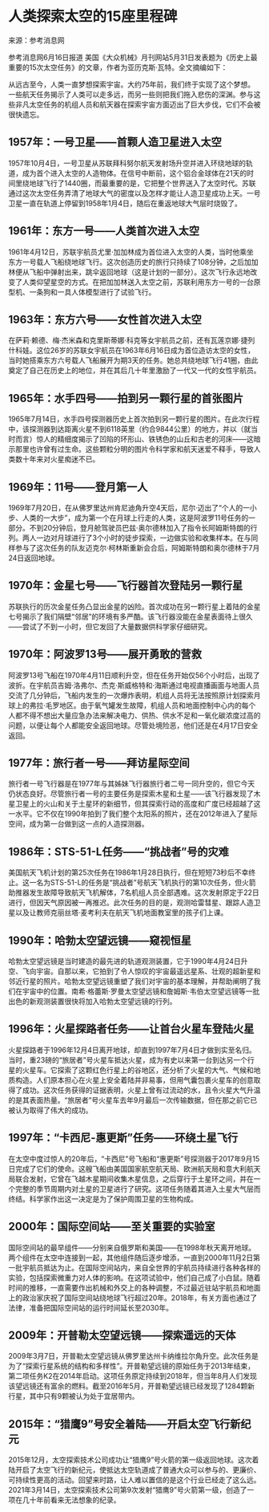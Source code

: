# 人类探索太空的15座里程碑

来源：参考消息网

参考消息网6月16日报道 美国《大众机械》月刊网站5月31日发表题为《历史上最重要的15次太空任务》的文章，作者为亚历克斯·瓦特。全文摘编如下：

从远古至今，人类一直梦想探索宇宙。大约75年前，我们终于实现了这个梦想。一些航天任务揭示了人类可以走多远，而另一些则把我们拖入悲伤的深渊。参与这些非凡太空任务的机组人员和航天器在探索宇宙方面迈出了巨大步伐，它们不会被很快遗忘。

## 1957年：一号卫星——首颗人造卫星进入太空

1957年10月4日，一号卫星从苏联拜科努尔航天发射场升空并进入环绕地球的轨道，成为首个进入太空的人造物体。在信号中断前，这个铝合金球体在21天的时间里绕地球飞行了1440圈，而最重要的是，它把整个世界送入了太空时代。苏联通过这次太空任务弄清了地球大气的密度以及怎样才能让人造卫星成功上天。一号卫星一直在轨道上停留到1958年1月4日，随后在重返地球大气层时烧毁了。

## 1961年：东方一号——人类首次进入太空

1961年4月12日，苏联宇航员尤里·加加林成为首位进入太空的人类，当时他乘坐东方一号载人飞船绕地球飞行。这次创造历史的旅行只持续了108分钟，之后加加林便从飞船中弹射出来，跳伞返回地球（这是计划的一部分）。这次飞行永远地改变了人类仰望星空的方式。在把加加林送入太空之前，苏联利用东方一号的一台原型机、一条狗和一具人体模型进行了试验飞行。

## 1963年：东方六号——女性首次进入太空

在萨莉·赖德、梅·杰米森和克里斯蒂娜·科克等女宇航员之前，还有瓦莲京娜·捷列什科娃。这位26岁的苏联女宇航员在1963年6月16日成为首位造访太空的女性，当时她搭乘东方六号载人飞船展开为期3天的任务。她总共绕地球飞行41圈，由此奠定了自己在历史上的地位，并在其后几十年里激励了一代又一代的女性宇航员。

## 1965年：水手四号——拍到另一颗行星的首张图片

1965年7月14日，水手四号探测器历史上首次拍到另一颗行星的图片。在此次行程中，该探测器到达距离火星不到6118英里（约合9844公里）的地方，并以（就当时而言）惊人的精细度揭示了凹陷的环形山、铁锈色的山丘和古老的河床——这暗示那里也许曾有过生命。这些颗粒分明的图片令科学家和航天迷爱不释手，导致人类数十年来对火星痴迷不已。

## 1969年：11号——登月第一人

1969年7月20日，在从佛罗里达州肯尼迪角升空4天后，尼尔·迈出了“个人的一小步、人类的一大步”，成为第一个在月球上行走的人类，这是阿波罗11号任务的一部分。不到20分钟后，登月舱驾驶员巴兹·奥尔德林加入了指令长阿姆斯特朗的行列。两人一边对月球进行了3个小时的徒步探索，一边做实验和收集样本。在与同样参与了这次任务的队友迈克尔·柯林斯重新会合后，阿姆斯特朗和奥尔德林于7月24日返回地球。

## 1970年：金星七号——飞行器首次登陆另一颗行星

苏联执行的历次金星任务凸显出金星的凶险。首次成功在另一颗行星上着陆的金星七号揭示了我们隔壁“邻居”的环境有多严酷。该飞行器没能在金星表面待上很久——尝试了不到一小时，但它发回了大量数据供科学家仔细研究。

## 1970年：阿波罗13号——展开勇敢的营救

阿波罗13号飞船在1970年4月11日顺利升空，但在任务开始仅56个小时后，出现了波折。在宇航员吉姆·洛弗尔、杰克·斯威格特和·海斯通过电视直播画面与地面人员交流了几分钟后，飞船内发生的一次爆炸表明，机组人员将无法按照原计划探索月球上的弗拉·毛罗地区。由于氧气罐发生故障，机组人员和地面控制中心内的每个人都不得不想出大量应急办法来解决电力、供热、供水不足和一氧化碳浓度过高的问题，以便让每个人都能安全返回地球。尽管处境险恶，他们还是在4月17日安全返回。

## 1977年：旅行者一号——拜访星际空间

旅行者一号飞行器是在1977年与其姊妹飞行器旅行者二号一同升空的，但它今天仍状态良好。尽管旅行者一号的主要任务是探索木星和土星——该飞行器发现了木星卫星上的火山和关于土星环的新细节，但其探索行动的高度和广度已经超越了这一水平。它不仅在1990年拍到了我们整个太阳系的照片，还在2012年进入了星际空间，成为第一台做到这一点的人造探测器。

## 1986年：STS-51-L任务——“挑战者”号的灾难

美国航天飞机计划的第25次任务在1986年1月28日执行，但在短短73秒后不幸终止。这一名为STS-51-L的任务是“挑战者”号航天飞机执行的第10次任务，但火箭助推器发生故障导致航天飞机解体，7名机组人员全部遇难。这次发射原定于22日进行，但因天气原因被一再推迟。此次任务的目的是，观测哈雷彗星、跟踪人造卫星以及让教师克丽丝塔·麦考利夫在航天飞机地面教室里的孩子们上课。

## 1990年：哈勃太空望远镜——窥视恒星

哈勃太空望远镜是当时建造的最先进的轨道观测装置，它于1990年4月24日升空、飞向宇宙。自那以来，它拍到了令人惊叹的宇宙最遥远星系、壮观的超新星和邻近行星的照片。哈勃太空望远镜重塑了我们对宇宙的基本理解，并帮助阐明了我们在宇宙中的位置。南希·格蕾斯·罗曼太空望远镜和詹姆斯·韦伯太空望远镜等一批出色的新观测装置很快将加入哈勃太空望远镜的行列。

## 1996年：火星探路者任务——让首台火星车登陆火星

火星探路者于1996年12月4日离开地球，却直到1997年7月4日才做到实至名归。当时，重23磅的“旅居者”号火星车抵达火星，成为有史以来第一台到达另一个行星的火星车。它探索了这颗红色行星上的谷地区，还分析了火星的大气、气候和地质构造。人们原本担心在火星上安全着陆并非易事，但用气囊包裹火星车的创意取得了成功。这次任务获得的证据表明，火星上曾有过流动的水，且令火星大气升温的是其表面热量。“旅居者”号火星车去年9月最后一次传输数据，但在那之前它已被认为取得了伟大的成功。

## 1997年：“卡西尼-惠更斯”任务——环绕土星飞行

在太空中度过惊人的20年后，“卡西尼”号飞船和“惠更斯”号探测器于2017年9月15日完成了它们的使命。这艘飞船由美国国家航空航天局、欧洲航天局和意大利航天局联合发射，它曾在飞越木星期间收集木星信息，之后穿行于土星环之间，并在一个完整的季节周期内对土星的卫星进行了研究。这项任务随着其进入土星大气层而终结。科学家作出这一决定是为了保护周围卫星的生物构成。

## 2000年：国际空间站——至关重要的实验室

国际空间站的最早组件——分别来自俄罗斯和美国——在1998年秋天离开地球。两个组件在太空中连接到一起，其他组件随后逐步增添，一直到2000年11月2日第一批宇航员抵达为止。在国际空间站内，来自全世界的宇航员持续进行各种各样的实验，包括探索微重力对人体的影响。在这项试验中，他们自己成了小白鼠。随着时间的推移，一直需要作出机械和外交上的各种调整，不过最近驻站宇航员和地面上的政治家庆祝了国际空间站绕地球飞行超过20年。2018年，有关方面也通过了法律，准备把国际空间站的运行时间延长至2030年。

## 2009年：开普勒太空望远镜——探索遥远的天体

2009年3月7日，开普勒太空望远镜从佛罗里达州卡纳维拉尔角升空。此次任务是为了“探索行星系统的结构和多样性”。开普勒望远镜的原始任务于2013年结束，第二项任务K2在2014年启动。这项任务原定持续到2018年，但当年8月人们发现该望远镜还有富余的燃料。截至2016年5月，开普勒望远镜已经发现了1284颗新行星，其中只有9颗被认为处于宜居带内。

## 2015年：“猎鹰9”号安全着陆——开启太空飞行新纪元

2015年12月，太空探索技术公司成功让“猎鹰9”号火箭的第一级返回地球。这次着陆开启了太空飞行的新纪元，使抵达太空轨道成了普通大众可以参与的、更廉价、可持续性更高的活动。回望来时路，让人难以置信的是这个行业已经走了这么远。2021年3月14日，太空探索技术公司第9次发射“猎鹰9”号火箭第一级，创造了一项在几十年前看来无法想象的纪录。
